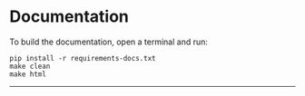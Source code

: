 # Documentation

To build the documentation, open a terminal and run:

```
pip install -r requirements-docs.txt
make clean
make html
```

---------------------------------------------------------------------------------------------------------
